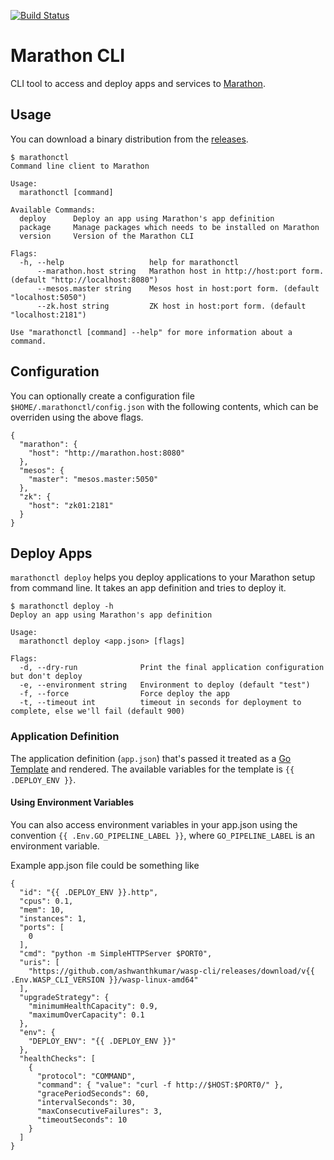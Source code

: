 [![Build Status](https://snap-ci.com/ashwanthkumar/marathonctl/branch/master/build_image)](https://snap-ci.com/ashwanthkumar/marathonctl/branch/master)

# Marathon CLI
CLI tool to access and deploy apps and services to [Marathon](https://mesosphere.github.io/marathon/).

## Usage
You can download a binary distribution from the [releases](https://github.com/ashwanthkumar/marathonctl/releases). 

```
$ marathonctl
Command line client to Marathon

Usage:
  marathonctl [command]

Available Commands:
  deploy      Deploy an app using Marathon's app definition
  package     Manage packages which needs to be installed on Marathon
  version     Version of the Marathon CLI

Flags:
  -h, --help                   help for marathonctl
      --marathon.host string   Marathon host in http://host:port form. (default "http://localhost:8080")
      --mesos.master string    Mesos host in host:port form. (default "localhost:5050")
      --zk.host string         ZK host in host:port form. (default "localhost:2181")

Use "marathonctl [command] --help" for more information about a command.
```

## Configuration
You can optionally create a configuration file `$HOME/.marathonctl/config.json` with the following contents, which can be overriden using the above flags. 

```
{
  "marathon": {
    "host": "http://marathon.host:8080"
  },
  "mesos": {
    "master": "mesos.master:5050"
  },
  "zk": {
    "host": "zk01:2181"
  }
}
```


## Deploy Apps
`marathonctl deploy` helps you deploy applications to your Marathon setup from command line. It takes an app definition and tries to deploy it.

```
$ marathonctl deploy -h
Deploy an app using Marathon's app definition

Usage:
  marathonctl deploy <app.json> [flags]

Flags:
  -d, --dry-run              Print the final application configuration but don't deploy
  -e, --environment string   Environment to deploy (default "test")
  -f, --force                Force deploy the app
  -t, --timeout int          timeout in seconds for deployment to complete, else we'll fail (default 900)
```

### Application Definition
The application definition (`app.json`) that's passed it treated as a [Go Template](https://golang.org/pkg/text/template/) and rendered. The available variables for the template is `{{ .DEPLOY_ENV }}`. 

#### Using Environment Variables
You can also access environment variables in your app.json using the convention `{{ .Env.GO_PIPELINE_LABEL }}`, where `GO_PIPELINE_LABEL` is an environment variable. 

Example app.json file could be something like
```
{
  "id": "{{ .DEPLOY_ENV }}.http",
  "cpus": 0.1,
  "mem": 10,
  "instances": 1,
  "ports": [
    0
  ],
  "cmd": "python -m SimpleHTTPServer $PORT0",
  "uris": [
    "https://github.com/ashwanthkumar/wasp-cli/releases/download/v{{ .Env.WASP_CLI_VERSION }}/wasp-linux-amd64"
  ],
  "upgradeStrategy": {
    "minimumHealthCapacity": 0.9,
    "maximumOverCapacity": 0.1
  },
  "env": {
    "DEPLOY_ENV": "{{ .DEPLOY_ENV }}"
  },
  "healthChecks": [
    {
      "protocol": "COMMAND",
      "command": { "value": "curl -f http://$HOST:$PORT0/" },
      "gracePeriodSeconds": 60,
      "intervalSeconds": 30,
      "maxConsecutiveFailures": 3,
      "timeoutSeconds": 10
    }
  ]
}
```

